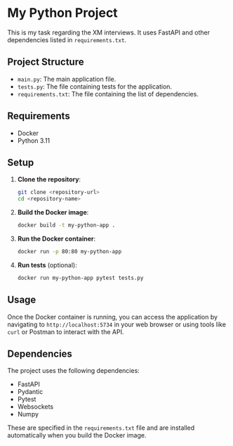 # My Python Project

This is my task regarding the XM interviews. It uses FastAPI and other dependencies listed in `requirements.txt`.

## Project Structure

- `main.py`: The main application file.
- `tests.py`: The file containing tests for the application.
- `requirements.txt`: The file containing the list of dependencies.

## Requirements

- Docker
- Python 3.11

## Setup

1. **Clone the repository**:

    ```bash
    git clone <repository-url>
    cd <repository-name>
    ```

2. **Build the Docker image**:

    ```bash
    docker build -t my-python-app .
    ```

3. **Run the Docker container**:

    ```bash
    docker run -p 80:80 my-python-app
    ```

4. **Run tests** (optional):

    ```bash
    docker run my-python-app pytest tests.py
    ```

## Usage

Once the Docker container is running, you can access the application by navigating to `http://localhost:5734` in your web browser or using tools like `curl` or Postman to interact with the API.

## Dependencies

The project uses the following dependencies:

- FastAPI
- Pydantic
- Pytest
- Websockets
- Numpy

These are specified in the `requirements.txt` file and are installed automatically when you build the Docker image.
